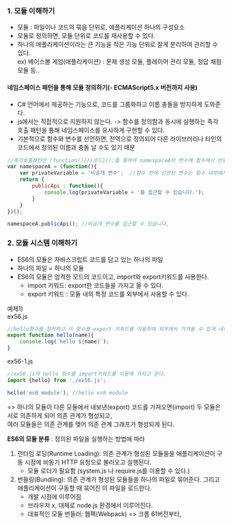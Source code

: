 ### 1. 모듈 이해하기  
- 모듈 : 파일이나 코드의 묶음 단위로, 애플리케이션 하나의 구성요소  
- 모듈로 정의하면, 모듈 단위로 코드를 재사용할 수 있다.    
- 하나의 애플리케이션이라는 큰 기능을 작은 기능 단위로 잘게 분리하여 관리할 수 있다.  
ex) 베이스볼 게임(애플리케이션) : 문제 생성 모듈, 플레이어 관리 모듈, 정답 채점 모듈 등..  
  
#### 네임스페이스 패턴을 통해 모듈 정의하기(- ECMAScript5.x 버전까지 사용)
- C# 언어에서 제공하는 기능으로, 코드를 그룹화하고 이름 충돌을 방지하게 도와준다.  
- js에서는 직접적으로 지원하지 않는다. -> 함수를 정의함과 동시에 실행하는 즉각 호출 패턴을 통해 네임스페이스를 유사하게 구현할 수 있다.  
- 기본적으로 함수와 변수를 선언하면, 전역으로 정의되어 다른 라이브러리나 타인의 코드에서 정의된 이름과 충돌 날 수도 있기 때문  
  
```js
//즉각호출패턴인 (function(){//코드}();를 통하여 namespaceA의 변수에 함수에서 반환된 변수를 할당한다.
var namespaceA = (function(){
    var privateVariable = '비공개 변수';  //함수 안에 선언된 변수는 함수 내부에서만 접근가능 - 비공개 영역
    return {
        publicApi : function(){
            console.log(privateVariable + '를 접근할 수 있습니다.');
        }
    }
})();

namespaceA.publicApi(); //비공개 변수를 접근할 수 있습니다.
```


### 2. 모듈 시스템 이해하기  
- ES6의 모듈은 자바스크립트 코드를 담고 있는 하나의 파일  
- 하나의 파일 = 하나의 모듈  
- ES6의 모듈은 엄격한 모드의 코드이고, import와 export키워드를 사용한다.  
  - import 키워드: export한 코드들을 가지고 올 수 있다.  
  - export 키워드 : 모듈 내의 특정 코드를 외부에서 사용할 수 있다.    

예제1)   
ex56.js  
```js
//hello함수를 정의하고 이 함수를 export 키워드를 이용하여 외부에서 가져올 수 있게 내보낸다.
export function hello(name){
    console.log(`hello ${name}`);
}
```

ex56-1.js  
```js
//ex56.js의 hello 함수를 import키워드를 이용해 가지고 온다.
import {hello} from './ex56.js';

hello('es6 module'); //hello es6 module
```

=> 하나의 모듈이 다른 모듈에서 내보낸(export) 코드를 가져오면(import) 두 모듈은 서로 의존하게 되어 의존 관계가 형성되고,  
여러 모듈들은 의존 관계를 맺어 의존 관계 그래프가 형성되게 된다.  


**ES6의 모듈 분류** : 정의된 파일을 실행하는 방법에 따라  
1. 런타임 로딩(Runtime Loading): 의존 관계가 형성된 모듈들을 애플리케이션이 구동 시점에 비동기 HTTP 요청으로 불러오고 실행된다.  
   - 모듈 로더가 필요함 (system.js 나 require.js를 이용할 수 있다.)  
2. 번들링(Bundling): 의존 관계가 형성된 모듈들을 하나의 파일로 묶어준다. 그리고 애플리케이션이 구동할 때 묶어진 이 파일을 로드한다.  
   - 개발 시점에 이루어짐  
   - 브라우저 x, 대체로 node.js 환경에서 이루어진다.
   - 대표적인 모듈 번들러: 웹팩(Webpack)
=> 크롬 61버전부터, <script type=modile>을 지원하면서, 별도의 로더 없이 ES6 모듈을 사용할 수 있다.   

``` html
<!DOCTYPE html>
<html lang="en">
<head>
    <meta charset="UTF-8">
    <title>Module Sample</title>
    <script type="module" src="ex56-1.js"></script>
</head>
<body>
</body>
</html>
```
